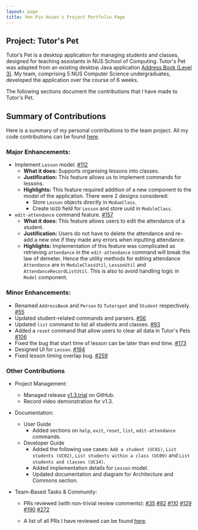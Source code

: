 ```yaml
---
layout: page
title: Yen Pin Hsuan's Project Portfolio Page
---
```


## Project: Tutor's Pet

Tutor’s Pet is a desktop application for managing students and classes, designed for teaching assistants in NUS School of Computing.
Tutor's Pet was adapted from an existing desktop Java application [Address Book (Level 3)](https://se-education.org/addressbook-level3/).
My team, comprising 5 NUS Computer Science undergraduates, developed the application over the course of 6 weeks.

The following sections document the contributions that I have made to Tutor's Pet.

## Summary of Contributions
Here is a summary of my personal contributions to the team project. All my code contributions can be found
[here](https://nus-cs2103-ay2021s1.github.io/tp-dashboard/#breakdown=true&search=ypinhsuan).

### Major Enhancements:
* Implement `Lesson` model. [#112](https://github.com/AY2021S1-CS2103T-T10-4/tp/pull/112)
  * **What it does:** Supports organising lessons into classes.
  * **Justification:** This feature allows us to implement commands for lessons.
  * **Highlights:** This feature required addition of a new component to the model of the application. There were 2 designs considered:
    * Store `Lesson` objects directly in `ModueClass`.
    * Create `UUID` field for `Lesson` and store uuid in `ModuleClass`.
* `edit-attendance` command feature. [#157](https://github.com/AY2021S1-CS2103T-T10-4/tp/pull/157)
  * **What it does:** This feature allows users to edit the attendance of a student.
  * **Justification:** Users do not have to delete the attendance and re-add a new one if they made any errors when inputting attendance.
  * **Highlights:** Implementation of this feature was complicated as retrieving `attendance` in the `edit-attendance` command will break the law of demeter.
  Hence the utility methods for editing attendance `Attendance` are in `ModuleClassUtil`, `LessonUtil` and `AttendanceRecordListUtil`.
  This is also to avoid handling logic in `Model` component.

### Minor Enhancements:
* Renamed `AddressBook` and `Person` to `Tutorspet` and `Student` respectively. [#55](https://github.com/AY2021S1-CS2103T-T10-4/tp/pull/55)
* Updated student-related commands and parsers. [#56](https://github.com/AY2021S1-CS2103T-T10-4/tp/pull/56)
* Updated `list` command to list all students and classes. [#93](https://github.com/AY2021S1-CS2103T-T10-4/tp/pull/93)
* Added a `reset` command that allow users to clear all data in Tutor's Pets [#106](https://github.com/AY2021S1-CS2103T-T10-4/tp/pull/106)
* Fixed the bug that start time of lesson can be later than end time. [#173](https://github.com/AY2021S1-CS2103T-T10-4/tp/pull/173)
* Designed UI for `Lesson`. [#194](https://github.com/AY2021S1-CS2103T-T10-4/tp/pull/194)
* Fixed lesson timing overlap bug. [#259](https://github.com/AY2021S1-CS2103T-T10-4/tp/pull/259)

### Other Contributions

* Project Management:
  * Managed release [v1.3.trial](https://github.com/AY2021S1-CS2103T-T10-4/tp/releases/tag/v1.3.trial) on GitHub.
  * Record video demonstration for v1.3.

* Documentation:
  * User Guide
    * Added sections on `help`, `exit`, `reset`, `list`, `edit-attendance` commands.
  * Developer Guide
    * Added the following use cases: `Add a student (UC01)`, `List students (UC02)`, `List students within a class (UC09)` and `List students and classes (UC14)`.
    * Added implementation details for `Lesson` model.
    * Updated documentation and diagram for Architecture and Commons section.

* Team-Based Tasks & Community:
  * PRs reviewed (with non-trivial review comments):
    [\#35](https://github.com/AY2021S1-CS2103T-T10-4/tp/pull/35)
    [\#82](https://github.com/AY2021S1-CS2103T-T10-4/tp/pull/82)
    [\#110](https://github.com/AY2021S1-CS2103T-T10-4/tp/pull/110)
    [\#129](https://github.com/AY2021S1-CS2103T-T10-4/tp/pull/129)
    [\#190](https://github.com/AY2021S1-CS2103T-T10-4/tp/pull/190)
    [\#272](https://github.com/AY2021S1-CS2103T-T10-4/tp/pull/272)

  * A list of all PRs I have reviewed can be found
    [here](https://github.com/AY2021S1-CS2103T-T10-4/tp/pulls?q=is%3Apr+is%3Aclosed+reviewed-by%3Aypinhsuan).


